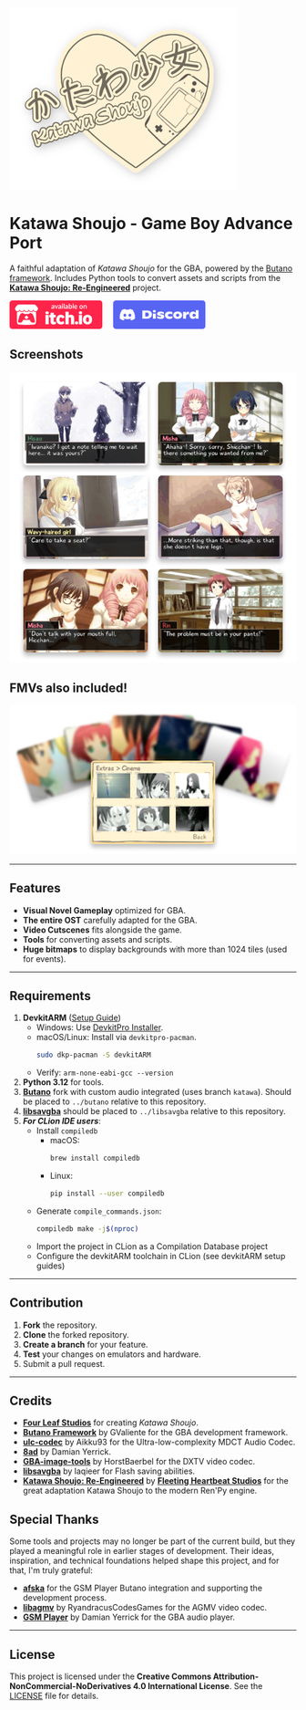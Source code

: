 ![Katawa Shoujo - Game Boy Advance Port](site/github-logo.png)

# Katawa Shoujo - Game Boy Advance Port

A faithful adaptation of *Katawa Shoujo* for the GBA, powered by
the [Butano framework](https://github.com/GValiente/butano). Includes Python tools to convert assets and scripts from
the **[Katawa Shoujo: Re-Engineered](https://github.com/fleetingheart/ksre)** project.


[<img src="site/github-itchio-button.svg" alt="Itch.io Link" height="50">](https://neparij.itch.io/katawa-shoujo-gba)
&nbsp;&nbsp;&nbsp;
[<img src="site/github-discord-button.png" alt="Discord Server" height="50">](https://discord.gg/9FyENHtUxy)

## Screenshots

![Screenshots](site/github-screenshots.png)

## FMVs also included!

![FMVs](site/github-fmvs.png)

---

## Features

- **Visual Novel Gameplay** optimized for GBA.
- **The entire OST** carefully adapted for the GBA.
- **Video Cutscenes** fits alongside the game.
- **Tools** for converting assets and scripts.
- **Huge bitmaps** to display backgrounds with more than 1024 tiles (used for events).

---

## Requirements

1. **DevkitARM** ([Setup Guide](https://devkitpro.org/wiki/Getting_Started))
    - Windows: Use [DevkitPro Installer](https://github.com/devkitPro/installer/releases/latest).
    - macOS/Linux: Install via `devkitpro-pacman`.
      ```bash
      sudo dkp-pacman -S devkitARM
      ```
    - Verify: `arm-none-eabi-gcc --version`
2. **Python 3.12** for tools.
3. **[Butano](https://github.com/neparij/butano/tree/katawa)**
   fork with custom audio integrated (uses branch `katawa`).
   Should be placed to `../butano` relative to this repository.
4. **[libsavgba](https://github.com/laqieer/libsavgba)**
   should be placed to `../libsavgba` relative to this repository.
5. ***For CLion IDE users***:
    - Install `compiledb`
        - macOS:
          ```bash
          brew install compiledb
          ```
        - Linux:
          ```bash
          pip install --user compiledb
          ```
    - Generate `compile_commands.json`:
      ```bash
      compiledb make -j$(nproc)
      ```
    - Import the project in CLion as a Compilation Database project
    - Configure the devkitARM toolchain in CLion (see devkitARM setup guides)

---

## Contribution

1. **Fork** the repository.
2. **Clone** the forked repository.
3. **Create a branch** for your feature.
4. **Test** your changes on emulators and hardware.
5. Submit a pull request.

---

## Credits

- **[Four Leaf Studios](https://www.katawa-shoujo.com)** for creating *Katawa Shoujo*.
- **[Butano Framework](https://github.com/GValiente/butano)** by GValiente for the GBA development framework.
- **[ulc-codec](https://github.com/Aikku93/ulc-codec)** by Aikku93 for the Ultra-low-complexity MDCT Audio Codec.
- **[8ad](https://pineight.com/gba/#8ad)** by Damian Yerrick.
- **[GBA-image-tools](https://github.com/HorstBaerbel/GBA-image-tools)** by HorstBaerbel for the DXTV video codec.
- **[libsavgba](https://github.com/laqieer/libsavgba)** by laqieer for Flash saving abilities.
- **[Katawa Shoujo: Re-Engineered](https://codeberg.org/fhs/katawa-shoujo-re-engineered)** by
  **[Fleeting Heartbeat Studios](https://www.fhs.sh/)** for the great adaptation Katawa Shoujo to the modern Ren'Py
  engine.

## Special Thanks

Some tools and projects may no longer be part of the current build, but they played a meaningful role in earlier stages of development. Their ideas, inspiration, and technical foundations helped shape this project, and for that, I'm truly grateful:

- **[afska](https://github.com/afska)** for the GSM Player Butano integration and supporting the development process.
- **[libagmv](https://github.com/RyandracusCodesGames/libagmv)** by RyandracusCodesGames for the AGMV video codec.
- **[GSM Player](https://github.com/pinobatch/gsmplayer-gba)** by Damian Yerrick for the GBA audio player.

---

## License

This project is licensed under the
**Creative Commons Attribution-NonCommercial-NoDerivatives 4.0 International License**.
See the [LICENSE](LICENSE.md) file for details.


